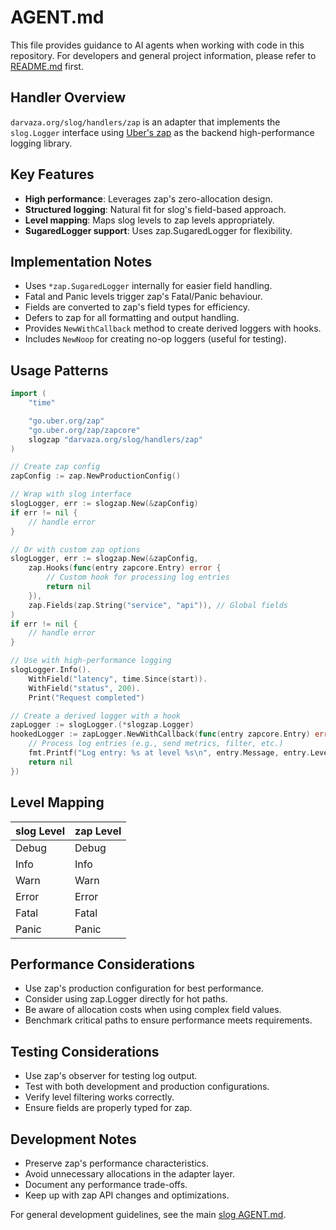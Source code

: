 # AGENT.md

This file provides guidance to AI agents when working with code in this
repository. For developers and general project information, please refer to
[README.md](README.md) first.

## Handler Overview

`darvaza.org/slog/handlers/zap` is an adapter that implements the `slog.Logger`
interface using [Uber's zap](https://github.com/uber-go/zap) as the backend
high-performance logging library.

## Key Features

- **High performance**: Leverages zap's zero-allocation design.
- **Structured logging**: Natural fit for slog's field-based approach.
- **Level mapping**: Maps slog levels to zap levels appropriately.
- **SugaredLogger support**: Uses zap.SugaredLogger for flexibility.

## Implementation Notes

- Uses `*zap.SugaredLogger` internally for easier field handling.
- Fatal and Panic levels trigger zap's Fatal/Panic behaviour.
- Fields are converted to zap's field types for efficiency.
- Defers to zap for all formatting and output handling.
- Provides `NewWithCallback` method to create derived loggers with hooks.
- Includes `NewNoop` for creating no-op loggers (useful for testing).

## Usage Patterns

```go
import (
    "time"

    "go.uber.org/zap"
    "go.uber.org/zap/zapcore"
    slogzap "darvaza.org/slog/handlers/zap"
)

// Create zap config
zapConfig := zap.NewProductionConfig()

// Wrap with slog interface
slogLogger, err := slogzap.New(&zapConfig)
if err != nil {
    // handle error
}

// Or with custom zap options
slogLogger, err := slogzap.New(&zapConfig,
    zap.Hooks(func(entry zapcore.Entry) error {
        // Custom hook for processing log entries
        return nil
    }),
    zap.Fields(zap.String("service", "api")), // Global fields
)
if err != nil {
    // handle error
}

// Use with high-performance logging
slogLogger.Info().
    WithField("latency", time.Since(start)).
    WithField("status", 200).
    Print("Request completed")

// Create a derived logger with a hook
zapLogger := slogLogger.(*slogzap.Logger)
hookedLogger := zapLogger.NewWithCallback(func(entry zapcore.Entry) error {
    // Process log entries (e.g., send metrics, filter, etc.)
    fmt.Printf("Log entry: %s at level %s\n", entry.Message, entry.Level)
    return nil
})
```

## Level Mapping

| slog Level | zap Level |
|------------|-----------|
| Debug      | Debug     |
| Info       | Info      |
| Warn       | Warn      |
| Error      | Error     |
| Fatal      | Fatal     |
| Panic      | Panic     |

## Performance Considerations

- Use zap's production configuration for best performance.
- Consider using zap.Logger directly for hot paths.
- Be aware of allocation costs when using complex field values.
- Benchmark critical paths to ensure performance meets requirements.

## Testing Considerations

- Use zap's observer for testing log output.
- Test with both development and production configurations.
- Verify level filtering works correctly.
- Ensure fields are properly typed for zap.

## Development Notes

- Preserve zap's performance characteristics.
- Avoid unnecessary allocations in the adapter layer.
- Document any performance trade-offs.
- Keep up with zap API changes and optimizations.

For general development guidelines, see the main
[slog AGENT.md](../../AGENT.md).
